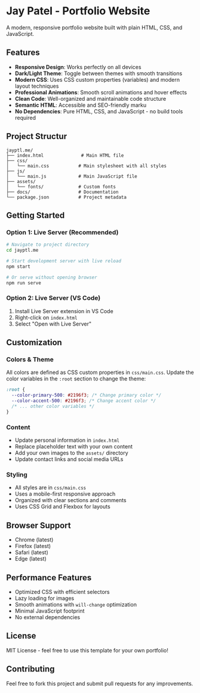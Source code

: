 # Jay Patel - Portfolio Website

A modern, responsive portfolio website built with plain HTML, CSS, and JavaScript.

## Features

- **Responsive Design**: Works perfectly on all devices
- **Dark/Light Theme**: Toggle between themes with smooth transitions
- **Modern CSS**: Uses CSS custom properties (variables) and modern layout techniques
- **Professional Animations**: Smooth scroll animations and hover effects
- **Clean Code**: Well-organized and maintainable code structure
- **Semantic HTML**: Accessible and SEO-friendly marku
- **No Dependencies**: Pure HTML, CSS, and JavaScript - no build tools required

## Project Structur

```
jayptl.me/
├── index.html              # Main HTML file
├── css/
│   └── main.css           # Main stylesheet with all styles
├── js/
│   └── main.js            # Main JavaScript file
├── assets/
│   └── fonts/             # Custom fonts
├── docs/                  # Documentation
└── package.json           # Project metadata
```

## Getting Started

### Option 1: Live Server (Recommended)

```bash
# Navigate to project directory
cd jayptl.me

# Start development server with live reload
npm start

# Or serve without opening browser
npm run serve
```

### Option 2: Live Server (VS Code)

1. Install Live Server extension in VS Code
2. Right-click on `index.html`
3. Select "Open with Live Server"

## Customization

### Colors & Theme

All colors are defined as CSS custom properties in `css/main.css`. Update the color variables in the `:root` section to change the theme:

```css
:root {
  --color-primary-500: #2196f3; /* Change primary color */
  --color-accent-500: #2196f3; /* Change accent color */
  /* ... other color variables */
}
```

### Content

- Update personal information in `index.html`
- Replace placeholder text with your own content
- Add your own images to the `assets/` directory
- Update contact links and social media URLs

### Styling

- All styles are in `css/main.css`
- Uses a mobile-first responsive approach
- Organized with clear sections and comments
- Uses CSS Grid and Flexbox for layouts

## Browser Support

- Chrome (latest)
- Firefox (latest)
- Safari (latest)
- Edge (latest)

## Performance Features

- Optimized CSS with efficient selectors
- Lazy loading for images
- Smooth animations with `will-change` optimization
- Minimal JavaScript footprint
- No external dependencies

## License

MIT License - feel free to use this template for your own portfolio!

## Contributing

Feel free to fork this project and submit pull requests for any improvements.
